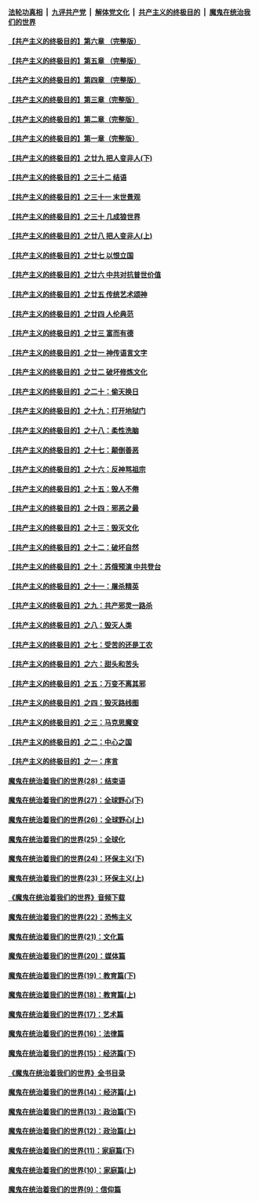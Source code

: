 

####  [法轮功真相](../../../../basic/blob/master/README.md?t=05281330) &nbsp;|&nbsp; [九评共产党](../../../../9ping.md/blob/master/README.md?t=05281330) &nbsp;|&nbsp; [解体党文化](../../../../jtdwh.md/blob/master/README.md?t=05281330)  &nbsp;|&nbsp; [共产主义的终极目的](../../../../gczydzjmd.md/blob/master/README.md?t=05281330) &nbsp;|&nbsp; [魔鬼在统治我们的世界](../../../../mgztzwmdsj.md/blob/master/README.md?t=05281330) 

#### [【共产主义的终极目的】第六章 （完整版）](../pages/nsc422/n11428913.md?t=05281330) 

#### [【共产主义的终极目的】第五章 （完整版）](../pages/nsc422/n11428912.md?t=05281330) 

#### [【共产主义的终极目的】第四章 （完整版）](../pages/nsc422/n11428907.md?t=05281330) 

#### [【共产主义的终极目的】第三章（完整版）](../pages/nsc422/n11428848.md?t=05281330) 

#### [【共产主义的终极目的】第二章（完整版）](../pages/nsc422/n11428831.md?t=05281330) 

#### [【共产主义的终极目的】第一章（完整版）](../pages/nsc422/n11417651.md?t=05281330) 

#### [【共产主义的终极目的】之廿九 把人变非人(下)](../pages/nsc422/n11344140.md?t=05281330) 

#### [【共产主义的终极目的】之三十二 结语](../pages/nsc422/n11360535.md?t=05281330) 

#### [【共产主义的终极目的】之三十一 末世景观](../pages/nsc422/n11351129.md?t=05281330) 

#### [【共产主义的终极目的】之三十 几成狼世界](../pages/nsc422/n11348280.md?t=05281330) 

#### [【共产主义的终极目的】之廿八 把人变非人(上)](../pages/nsc422/n11340492.md?t=05281330) 

#### [【共产主义的终极目的】之廿七 以恨立国](../pages/nsc422/n11336944.md?t=05281330) 

#### [【共产主义的终极目的】之廿六 中共对抗普世价值](../pages/nsc422/n11324785.md?t=05281330) 

#### [【共产主义的终极目的】之廿五 传统艺术颂神](../pages/nsc422/n11296396.md?t=05281330) 

#### [【共产主义的终极目的】之廿四 人伦典范](../pages/nsc422/n11296397.md?t=05281330) 

#### [【共产主义的终极目的】之廿三 富而有德](../pages/nsc422/n11283598.md?t=05281330) 

#### [【共产主义的终极目的】之廿一 神传语言文字](../pages/nsc422/n11263265.md?t=05281330) 

#### [【共产主义的终极目的】之廿二 破坏修炼文化](../pages/nsc422/n11245728.md?t=05281330) 

#### [【共产主义的终极目的】之二十：偷天换日](../pages/nsc422/n11238846.md?t=05281330) 

#### [【共产主义的终极目的】之十九：打开地狱门](../pages/nsc422/n11206376.md?t=05281330) 

#### [【共产主义的终极目的】之十八：柔性洗脑](../pages/nsc422/n11199994.md?t=05281330) 

#### [【共产主义的终极目的】之十七：颠倒善恶](../pages/nsc422/n11179782.md?t=05281330) 

#### [【共产主义的终极目的】之十六：反神骂祖宗](../pages/nsc422/n11166798.md?t=05281330) 

#### [【共产主义的终极目的】之十五：毁人不倦](../pages/nsc422/n11166792.md?t=05281330) 

#### [【共产主义的终极目的】之十四：邪恶之最](../pages/nsc422/n11150249.md?t=05281330) 

#### [【共产主义的终极目的】之十三：毁灭文化](../pages/nsc422/n11135227.md?t=05281330) 

#### [【共产主义的终极目的】之十二：破坏自然](../pages/nsc422/n11135214.md?t=05281330) 

#### [【共产主义的终极目的】之十：苏俄预演 中共登台](../pages/nsc422/n11118424.md?t=05281330) 

#### [【共产主义的终极目的】之十一：屠杀精英](../pages/nsc422/n11118442.md?t=05281330) 

#### [【共产主义的终极目的】之九：共产邪灵一路杀](../pages/nsc422/n11114139.md?t=05281330) 

#### [【共产主义的终极目的】之八：毁灭人类](../pages/nsc422/n11108503.md?t=05281330) 

#### [【共产主义的终极目的】之七：受苦的还是工农](../pages/nsc422/n11101809.md?t=05281330) 

#### [【共产主义的终极目的】之六：甜头和苦头](../pages/nsc422/n11096971.md?t=05281330) 

#### [【共产主义的终极目的】之五：万变不离其邪](../pages/nsc422/n11091285.md?t=05281330) 

#### [【共产主义的终极目的】之四：毁灭路线图](../pages/nsc422/n11086284.md?t=05281330) 

#### [【共产主义的终极目的】之三：马克思魔变](../pages/nsc422/n11061941.md?t=05281330) 

#### [【共产主义的终极目的】之二：中心之国](../pages/nsc422/n11047728.md?t=05281330) 

#### [【共产主义的终极目的】之一：序言](../pages/nsc422/n11086077.md?t=05281330) 

#### [魔鬼在统治着我们的世界(28)：结束语](../pages/nsc422/n10936246.md?t=05281330) 

#### [魔鬼在统治着我们的世界(27)：全球野心(下)](../pages/nsc422/n10928319.md?t=05281330) 

#### [魔鬼在统治着我们的世界(26)：全球野心(上)](../pages/nsc422/n10900318.md?t=05281330) 

#### [魔鬼在统治着我们的世界(25)：全球化](../pages/nsc422/n10788205.md?t=05281330) 

#### [魔鬼在统治着我们的世界(24)：环保主义(下)](../pages/nsc422/n10695307.md?t=05281330) 

#### [魔鬼在统治着我们的世界(23)：环保主义(上)](../pages/nsc422/n10688613.md?t=05281330) 

#### [《魔鬼在统治着我们的世界》音频下载](../pages/nsc422/n10635553.md?t=05281330) 

#### [魔鬼在统治着我们的世界(22)：恐怖主义](../pages/nsc422/n10614727.md?t=05281330) 

#### [魔鬼在统治着我们的世界(21)：文化篇](../pages/nsc422/n10597706.md?t=05281330) 

#### [魔鬼在统治着我们的世界(20)：媒体篇](../pages/nsc422/n10586579.md?t=05281330) 

#### [魔鬼在统治着我们的世界(19)：教育篇(下)](../pages/nsc422/n10564808.md?t=05281330) 

#### [魔鬼在统治着我们的世界(18)：教育篇(上)](../pages/nsc422/n10526970.md?t=05281330) 

#### [魔鬼在统治着我们的世界(17)：艺术篇](../pages/nsc422/n10499093.md?t=05281330) 

#### [魔鬼在统治着我们的世界(16)：法律篇](../pages/nsc422/n10485969.md?t=05281330) 

#### [魔鬼在统治着我们的世界(15)：经济篇(下)](../pages/nsc422/n10469975.md?t=05281330) 

#### [《魔鬼在统治着我们的世界》全书目录](../pages/nsc422/n10464261.md?t=05281330) 

#### [魔鬼在统治着我们的世界(14)：经济篇(上)](../pages/nsc422/n10457370.md?t=05281330) 

#### [魔鬼在统治着我们的世界(13)：政治篇(下)](../pages/nsc422/n10448270.md?t=05281330) 

#### [魔鬼在统治着我们的世界(12)：政治篇(上)](../pages/nsc422/n10444576.md?t=05281330) 

#### [魔鬼在统治着我们的世界(11)：家庭篇(下)](../pages/nsc422/n10440961.md?t=05281330) 

#### [魔鬼在统治着我们的世界(10)：家庭篇(上)](../pages/nsc422/n10435448.md?t=05281330) 

#### [魔鬼在统治着我们的世界(9)：信仰篇](../pages/nsc422/n10432159.md?t=05281330) 

